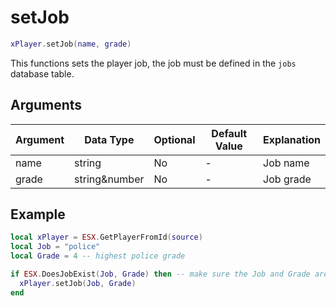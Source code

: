 # setJob

```lua
xPlayer.setJob(name, grade)
```

This functions sets the player job, the job must be defined in the `jobs` database table.

## Arguments

| Argument | Data Type     | Optional | Default Value | Explanation |
|----------|---------------|----------|---------------|-------------|
| name     | string        | No       | -             | Job name    |
| grade    | string&number | No       | -             | Job grade   |

## Example

```lua
local xPlayer = ESX.GetPlayerFromId(source)
local Job = "police"
local Grade = 4 -- highest police grade

if ESX.DoesJobExist(Job, Grade) then -- make sure the Job and Grade are both defined in the database
  xPlayer.setJob(Job, Grade)
end 
```
